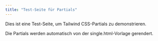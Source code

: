 ```yaml
---
title: "Test-Seite für Partials"
---
```


Dies ist eine Test-Seite, um Tailwind CSS-Partials zu demonstrieren.

Die Partials werden automatisch von der single.html-Vorlage gerendert.